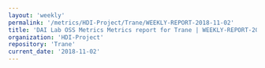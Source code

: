 ```yaml
---
layout: 'weekly'
permalink: '/metrics/HDI-Project/Trane/WEEKLY-REPORT-2018-11-02'
title: 'DAI Lab OSS Metrics Metrics report for Trane | WEEKLY-REPORT-2018-11-02'
organization: 'HDI-Project'
repository: 'Trane'
current_date: '2018-11-02'
---
```

